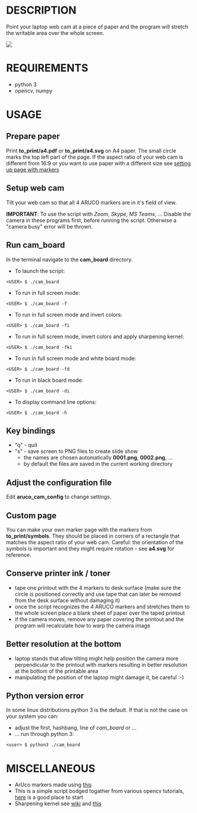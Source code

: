 # DESCRIPTION

Point your laptop web cam at a piece of paper
and the program will stretch the writable area
over the whole screen.

![](demo.gif)

# REQUIREMENTS

- python 3
- opencv, numpy

# USAGE

## Prepare paper

Print **to_print/a4.pdf** or **to_print/a4.svg**
on A4 paper. The small circle marks
the top left part of the page.
If the aspect ratio of your web cam is different
from 16:9 or you want to use paper with a different size
see [setting up page with markers](#custom-page)

## Setup web cam 

Tilt your web cam so that all 4 ARUCO markers are in it's field of view.

**IMPORTANT**: To use the script with *Zoom*, *Skype*, *MS Teams*, ...
Disable the camera in these programs first, before running the script.
Otherwise a "camera busy" error will be thrown.


## Run cam_board

In the terminal navigate to the **cam_board** directory.

- To launch the script:
```
<USER> $ ./cam_board 
```
- To run in full screen mode:
```
<USER> $ ./cam_board -f
```
- To run in full screen mode and invert colors:
```
<USER> $ ./cam_board -fi
```
- To run in full screen mode, invert colors and apply sharpening kernel:
```
<USER> $ ./cam_board -fki
```
- To run in full screen mode and white board mode:
```
<USER> $ ./cam_board -fd
```
- To run in black board mode:
```
<USER> $ ./cam_board -di
```
- To display command line options:
```
<USER> $ ./cam_board -h
```

## Key bindings

- "q" - quit
- "s" - save screen to PNG files to create slide show
  - the names are chosen automatically **0001.png**, **0002.png**, ...
  - by default the files are saved in the current working directory

## Adjust the configuration file

Edit **aruco_cam_config** to change settings. 

## Custom page

You can make your own marker page with the markers
from **to_print/symbols**. They should be placed
in corners of a rectangle that matches the
aspect ratio of your web cam. Careful: the
orientation of the symbols is important and
they might require rotation - see **a4.svg**
for reference.

## Conserve printer ink / toner

- tape one printout with the 4 markers to desk surface (make sure the circle is positioned correctly and use tape that can later be removed from the desk 
  surface without damaging it)
- once the script recognizes the 4 ARUCO markers and stretches them to the whole screen 
  place a blank sheet of paper over the taped printout
- if the camera moves, remove any paper covering the printout and the program will recalculate
  how to warp the camera image
  
## Better resolution at the bottom

- laptop stands that allow tilting might help position the camera more perpendicular to the printout with markers resulting in better resolution
  at the bottom of the printable area
- manipulating the position of the laptop might damage it, be careful :-)

## Python version error

In some linux distributions python 3 is the default. If that is not the case on your system you can:
- adjust the first, hashbang, line of *cam_board* or ...
- ... run through python 3:
```
<user> $ python3 ./cam_board
```

# MISCELLANEOUS 

- ArUco markers made using [this](https://chev.me/arucogen/)
- This is a simple script bodged togather from various opencv tutorials, [here](https://docs.opencv.org/master/d9/df8/tutorial_root.html) is a good place to start
- Sharpening kernel see [wiki](https://en.wikipedia.org/wiki/Kernel_(image_processing)) and [this](https://www.codingame.com/playgrounds/2524/basic-image-manipulation/filtering)
